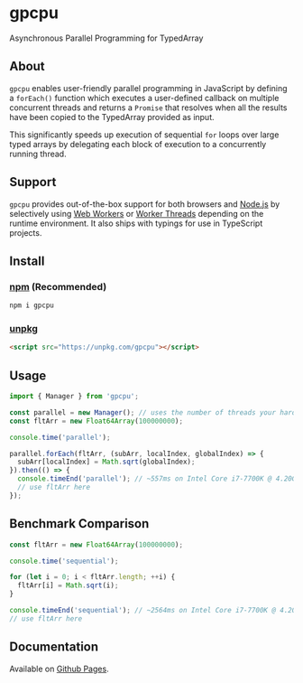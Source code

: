 # gpcpu
Asynchronous Parallel Programming for TypedArray

## About

`gpcpu` enables user-friendly parallel programming in JavaScript by defining a `forEach()` function which executes a user-defined callback on multiple concurrent threads and returns a `Promise` that resolves when all the results have been copied to the TypedArray provided as input.

This significantly speeds up execution of sequential `for` loops over large typed arrays by delegating each block of execution to a concurrently running thread.

## Support

`gpcpu` provides out-of-the-box support for both browsers and [Node.js] by selectively using [Web Workers] or [Worker Threads] depending on the runtime environment. It also ships with typings for use in TypeScript projects.

## Install

### [npm] (Recommended)

```sh
npm i gpcpu
```

### [unpkg]

```html
<script src="https://unpkg.com/gpcpu"></script>
```

## Usage

```js
import { Manager } from 'gpcpu';

const parallel = new Manager(); // uses the number of threads your hardware can run concurrently by default
const fltArr = new Float64Array(100000000);

console.time('parallel');

parallel.forEach(fltArr, (subArr, localIndex, globalIndex) => {
  subArr[localIndex] = Math.sqrt(globalIndex);
}).then(() => {
  console.timeEnd('parallel'); // ~557ms on Intel Core i7-7700K @ 4.20GHz using 8 threads
  // use fltArr here
});
```

## Benchmark Comparison

```js
const fltArr = new Float64Array(100000000);

console.time('sequential');

for (let i = 0; i < fltArr.length; ++i) {
  fltArr[i] = Math.sqrt(i);
}

console.timeEnd('sequential'); // ~2564ms on Intel Core i7-7700K @ 4.20GHz
// use fltArr here
```

## Documentation

Available on [Github Pages].

[Node.js]: https://nodejs.org
[Web Workers]: https://developer.mozilla.org/en-US/docs/Web/API/Web_Workers_API
[Worker Threads]: https://nodejs.org/api/worker_threads.html#worker_threads_worker_threads
[npm]: https://www.npmjs.com/package/gpcpu
[unpkg]: https://unpkg.com
[Github Pages]: https://patrickroberts.github.io/gpcpu/

